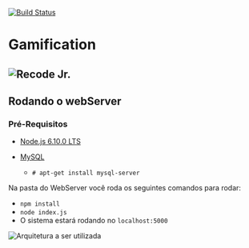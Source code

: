 [![Build Status](https://travis-ci.org/RecodeJr/Gamification.svg?branch=master)](https://travis-ci.org/RecodeJr/Gamification)
# Gamification
![](imgs/logo_recode.png "Recode Jr.")
-----------------------------


## Rodando o webServer

### Pré-Requisitos

- [Node.js 6.10.0 LTS](https://nodejs.org/en/download/package-manager/)


- [MySQL](https://dev.mysql.com/downloads/workbench/)
  - ``` # apt-get install mysql-server ```

Na pasta do WebServer você roda os seguintes comandos para rodar:

- ```npm install ```
- ```node index.js ```
- O sistema estará rodando no ```localhost:5000```


![](imgs/diagram.png "Arquitetura a ser utilizada")
